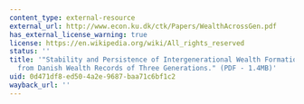 ```yaml
---
content_type: external-resource
external_url: http://www.econ.ku.dk/ctk/Papers/WealthAcrossGen.pdf
has_external_license_warning: true
license: https://en.wikipedia.org/wiki/All_rights_reserved
status: ''
title: '"Stability and Persistence of Intergenerational Wealth Formation: Evidence
  from Danish Wealth Records of Three Generations." (PDF - 1.4MB)'
uid: 0d471df8-ed50-4a2e-9687-baa71c6bf1c2
wayback_url: ''
---
```

